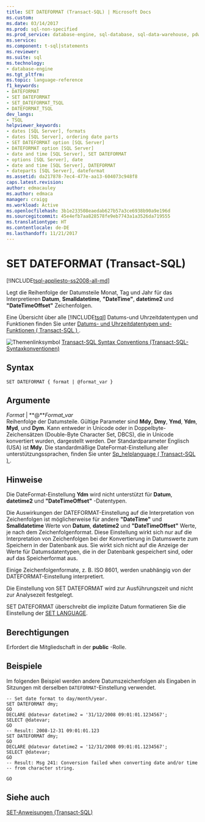 ```yaml
---
title: SET DATEFORMAT (Transact-SQL) | Microsoft Docs
ms.custom: 
ms.date: 03/14/2017
ms.prod: sql-non-specified
ms.prod_service: database-engine, sql-database, sql-data-warehouse, pdw
ms.service: 
ms.component: t-sql|statements
ms.reviewer: 
ms.suite: sql
ms.technology:
- database-engine
ms.tgt_pltfrm: 
ms.topic: language-reference
f1_keywords:
- DATEFORMAT
- SET DATEFORMAT
- SET_DATEFORMAT_TSQL
- DATEFORMAT_TSQL
dev_langs:
- TSQL
helpviewer_keywords:
- dates [SQL Server], formats
- dates [SQL Server], ordering date parts
- SET DATEFORMAT option [SQL Server]
- DATEFORMAT option [SQL Server]
- date and time [SQL Server], SET DATEFORMAT
- options [SQL Server], date
- date and time [SQL Server], DATEFORMAT
- dateparts [SQL Server], dateformat
ms.assetid: da217878-7ec4-477e-aa13-604073c948f8
caps.latest.revision: 
author: edmacauley
ms.author: edmaca
manager: craigg
ms.workload: Active
ms.openlocfilehash: 3b1e233508eaedab627b57a3ce6938b90a9e196d
ms.sourcegitcommit: 45e4efb7aa828578fe9eb7743a1a3526da719555
ms.translationtype: HT
ms.contentlocale: de-DE
ms.lasthandoff: 11/21/2017
---
```

# <a name="set-dateformat-transact-sql"></a>SET DATEFORMAT (Transact-SQL)
[!INCLUDE[tsql-appliesto-ss2008-all-md](../../includes/tsql-appliesto-ss2008-all-md.md)]

  Legt die Reihenfolge der Datumsteile Monat, Tag und Jahr für das Interpretieren **Datum**, **Smalldatetime**, **"DateTime"**, **datetime2** und **"DateTimeOffset"** Zeichenfolgen.  
  
 Eine Übersicht über alle [!INCLUDE[tsql](../../includes/tsql-md.md)] Datums-und Uhrzeitdatentypen und Funktionen finden Sie unter [Datums- und Uhrzeitdatentypen und-Funktionen &#40; Transact-SQL &#41; ](../../t-sql/functions/date-and-time-data-types-and-functions-transact-sql.md).  
  
 ![Themenlinksymbol](../../database-engine/configure-windows/media/topic-link.gif "Topic link icon") [Transact-SQL Syntax Conventions (Transact-SQL-Syntaxkonventionen)](../../t-sql/language-elements/transact-sql-syntax-conventions-transact-sql.md)  
  
## <a name="syntax"></a>Syntax  
  
```  
SET DATEFORMAT { format | @format_var }   
```  
  
## <a name="arguments"></a>Argumente  
 *Format* | **@***Format_var*  
 Reihenfolge der Datumsteile. Gültige Parameter sind **Mdy**, **Dmy**, **Ymd**, **Ydm**, **Myd**, und **Dym**. Kann entweder in Unicode oder in Doppelbyte-Zeichensätzen (Double-Byte Character Set, DBCS), die in Unicode konvertiert wurden, dargestellt werden. Der Standardparameter Englisch (USA) ist **Mdy**. Die standardmäßige DateFormat-Einstellung aller unterstützungssprachen, finden Sie unter [Sp_helplanguage &#40; Transact-SQL &#41; ](../../relational-databases/system-stored-procedures/sp-helplanguage-transact-sql.md).  
  
## <a name="remarks"></a>Hinweise  
 Die DateFormat-Einstellung **Ydm** wird nicht unterstützt für **Datum**, **datetime2** und **"DateTimeOffset"** -Datentypen.  
  
 Die Auswirkungen der DATEFORMAT-Einstellung auf die Interpretation von Zeichenfolgen ist möglicherweise für andere **"DateTime"** und **Smalldatetime** Werte von **Datum**, **datetime2** und **"DateTimeOffset"** Werte, je nach dem Zeichenfolgenformat. Diese Einstellung wirkt sich nur auf die Interpretation von Zeichenfolgen bei der Konvertierung in Datumswerte zum Speichern in der Datenbank aus. Sie wirkt sich nicht auf die Anzeige der Werte für Datumsdatentypen, die in der Datenbank gespeichert sind, oder auf das Speicherformat aus.  
  
 Einige Zeichenfolgenformate, z. B. ISO 8601, werden unabhängig von der DATEFORMAT-Einstellung interpretiert.  
  
 Die Einstellung von SET DATEFORMAT wird zur Ausführungszeit und nicht zur Analysezeit festgelegt.  
  
 SET DATEFORMAT überschreibt die implizite Datum formatieren Sie die Einstellung der [SET LANGUAGE](../../t-sql/statements/set-language-transact-sql.md).  
  
## <a name="permissions"></a>Berechtigungen  
 Erfordert die Mitgliedschaft in der **public** -Rolle.  
  
## <a name="examples"></a>Beispiele  
 Im folgenden Beispiel werden andere Datumszeichenfolgen als Eingaben in Sitzungen mit derselben `DATEFORMAT`-Einstellung verwendet.  
  
```  
-- Set date format to day/month/year.  
SET DATEFORMAT dmy;  
GO  
DECLARE @datevar datetime2 = '31/12/2008 09:01:01.1234567';  
SELECT @datevar;  
GO  
-- Result: 2008-12-31 09:01:01.123  
SET DATEFORMAT dmy;  
GO  
DECLARE @datevar datetime2 = '12/31/2008 09:01:01.1234567';  
SELECT @datevar;  
GO  
-- Result: Msg 241: Conversion failed when converting date and/or time -- from character string.  
  
GO  
```  
  
## <a name="see-also"></a>Siehe auch  
 [SET-Anweisungen &#40;Transact-SQL&#41;](../../t-sql/statements/set-statements-transact-sql.md)  
  
  

